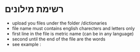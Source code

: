 # רשימת מילונים

+ upload you files under the folder /dictionaries
+ file name must contains english charecters and letters only
+ first line in the file is metric name (can be in any language)
+ second until the end of the file are the words
+ see example : 

